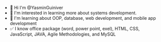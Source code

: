 

- 👋 Hi I'm @YasminGuiniver
- 👀 I'm interested in learning more about systems development.
- 🌱 I'm learning about OOP, database, web development, and mobile app development
- ✅ I know office package (word, power point, exel), HTML, CSS, JavaScript, JAVA, Agile Methodologies, and MySQL


<!---
YasminGuiniver/YasminGuiniver is a ✨ special ✨ repository because its `README.md` (this file) appears on your GitHub profile.
You can click the Preview link to take a look at your changes.
--->
